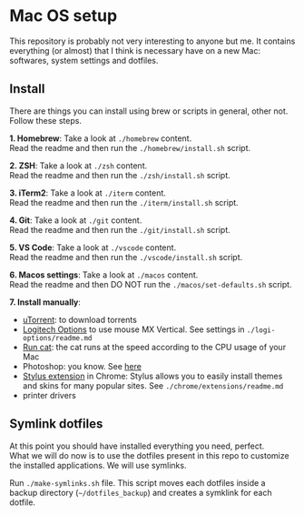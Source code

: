 # Mac OS setup

This repository is probably not very interesting to anyone but me.
It contains everything (or almost) that I think is necessary have on a new Mac: softwares, system settings and dotfiles.

## Install

There are things you can install using brew or scripts in general, other not.
Follow these steps.

**1. Homebrew**: Take a look at `./homebrew` content.\
Read the readme and then run the `./homebrew/install.sh` script.

**2. ZSH**: Take a look at `./zsh` content.\
Read the readme and then run the `./zsh/install.sh` script.

**3. iTerm2**: Take a look at `./iterm` content.\
Read the readme and then run the `./iterm/install.sh` script.

**4. Git**: Take a look at `./git` content.\
Read the readme and then run the `./git/install.sh` script.

**5. VS Code**: Take a look at `./vscode` content.\
Read the readme and then run the `./vscode/install.sh` script.

**6. Macos settings**: Take a look at `./macos` content.\
Read the readme and then DO NOT run the `./macos/set-defaults.sh` script.

**7. Install manually**:

- [uTorrent](https://www.utorrent.com/intl/it/downloads/mac): to download torrents
- [Logitech Options](https://www.logitech.com/it-it/product/options) to use mouse MX Vertical. See settings in `./logi-options/readme.md`
- [Run cat](https://apps.apple.com/us/app/runcat/id1429033973?mt=12): the cat runs at the speed according to the CPU usage of your Mac
- Photoshop: you know. See [here](https://drive.google.com/open?id=1nBiyFOkjIfmYKfxHJfflpJaAbKjLrD0H)
- [Stylus extension](https://chrome.google.com/webstore/detail/stylus/clngdbkpkpeebahjckkjfobafhncgmne?hl=en) in Chrome: Stylus allows you to easily install themes and skins for many popular sites. See `./chrome/extensions/readme.md`
- printer drivers

## Symlink dotfiles

At this point you should have installed everything you need, perfect.\
What we will do now is to use the dotfiles present in this repo to customize the installed applications. We will use symlinks.

Run `./make-symlinks.sh` file.
This script moves each dotfiles inside a backup directory (`~/dotfiles_backup`) and creates a symklink for each dotfile.
